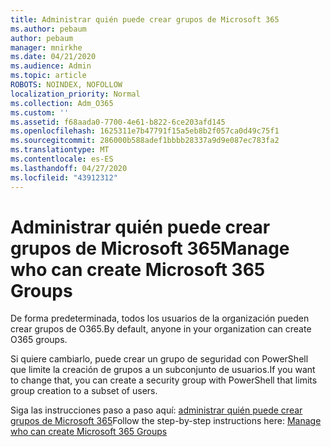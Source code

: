 ```yaml
---
title: Administrar quién puede crear grupos de Microsoft 365
ms.author: pebaum
author: pebaum
manager: mnirkhe
ms.date: 04/21/2020
ms.audience: Admin
ms.topic: article
ROBOTS: NOINDEX, NOFOLLOW
localization_priority: Normal
ms.collection: Adm_O365
ms.custom: ''
ms.assetid: f68aada0-7700-4e61-b822-6ce203afd145
ms.openlocfilehash: 1625311e7b47791f15a5eb8b2f057ca0d49c75f1
ms.sourcegitcommit: 286000b588adef1bbbb28337a9d9e087ec783fa2
ms.translationtype: MT
ms.contentlocale: es-ES
ms.lasthandoff: 04/27/2020
ms.locfileid: "43912312"
---
```

# <a name="manage-who-can-create-microsoft-365-groups"></a><span data-ttu-id="a5b66-102">Administrar quién puede crear grupos de Microsoft 365</span><span class="sxs-lookup"><span data-stu-id="a5b66-102">Manage who can create Microsoft 365 Groups</span></span>

<span data-ttu-id="a5b66-103">De forma predeterminada, todos los usuarios de la organización pueden crear grupos de O365.</span><span class="sxs-lookup"><span data-stu-id="a5b66-103">By default, anyone in your organization can create O365 groups.</span></span>
  
<span data-ttu-id="a5b66-104">Si quiere cambiarlo, puede crear un grupo de seguridad con PowerShell que limite la creación de grupos a un subconjunto de usuarios.</span><span class="sxs-lookup"><span data-stu-id="a5b66-104">If you want to change that, you can create a security group with PowerShell that limits group creation to a subset of users.</span></span>
  
<span data-ttu-id="a5b66-105">Siga las instrucciones paso a paso aquí: [administrar quién puede crear grupos de Microsoft 365](https://docs.microsoft.com/office365/admin/create-groups/manage-creation-of-groups)</span><span class="sxs-lookup"><span data-stu-id="a5b66-105">Follow the step-by-step instructions here: [Manage who can create Microsoft 365 Groups](https://docs.microsoft.com/office365/admin/create-groups/manage-creation-of-groups)</span></span>
  

